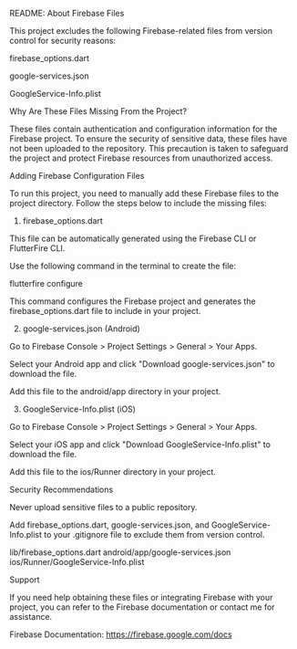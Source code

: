 README: About Firebase Files

This project excludes the following Firebase-related files from version control for security reasons:

firebase_options.dart

google-services.json

GoogleService-Info.plist

Why Are These Files Missing From the Project?

These files contain authentication and configuration information for the Firebase project. To ensure the security of sensitive data, these files have not been uploaded to the repository. This precaution is taken to safeguard the project and protect Firebase resources from unauthorized access.

Adding Firebase Configuration Files

To run this project, you need to manually add these Firebase files to the project directory. Follow the steps below to include the missing files:

1. firebase_options.dart

This file can be automatically generated using the Firebase CLI or FlutterFire CLI.

Use the following command in the terminal to create the file:

flutterfire configure

This command configures the Firebase project and generates the firebase_options.dart file to include in your project.

2. google-services.json (Android)

Go to Firebase Console > Project Settings > General > Your Apps.

Select your Android app and click "Download google-services.json" to download the file.

Add this file to the android/app directory in your project.

3. GoogleService-Info.plist (iOS)

Go to Firebase Console > Project Settings > General > Your Apps.

Select your iOS app and click "Download GoogleService-Info.plist" to download the file.

Add this file to the ios/Runner directory in your project.

Security Recommendations

Never upload sensitive files to a public repository.

Add firebase_options.dart, google-services.json, and GoogleService-Info.plist to your .gitignore file to exclude them from version control.

lib/firebase_options.dart
android/app/google-services.json
ios/Runner/GoogleService-Info.plist

Support

If you need help obtaining these files or integrating Firebase with your project, you can refer to the Firebase documentation or contact me for assistance.

Firebase Documentation: https://firebase.google.com/docs
